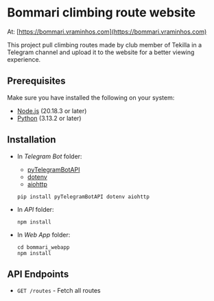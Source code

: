 # Bommari climbing route website

At: [https://bommari.vraminhos.com](https://bommari.vraminhos.com)

This project pull climbing routes made by club member of Tekilla in a Telegram channel and upload it to the website for a better viewing experience.

## Prerequisites

Make sure you have installed the following on your system:
- [Node.js](https://nodejs.org) (20.18.3 or later)
- [Python](https://python.org) (3.13.2 or later)

## Installation

- In *Telegram Bot* folder:
    - [pyTelegramBotAPI](https://pypi.org/project/pyTelegramBotAPI/)
    - [dotenv](https://pypi.org/project/dotenv/)
    - [aiohttp](https://pypi.org/project/aiohttp/)
    ```
    pip install pyTelegramBotAPI dotenv aiohttp
    ```

- In *API* folder:
    ```
    npm install
    ```

- In *Web App* folder:
    ```
    cd bommari_webapp
    npm install
    ```

## API Endpoints
- `GET /routes` - Fetch all routes